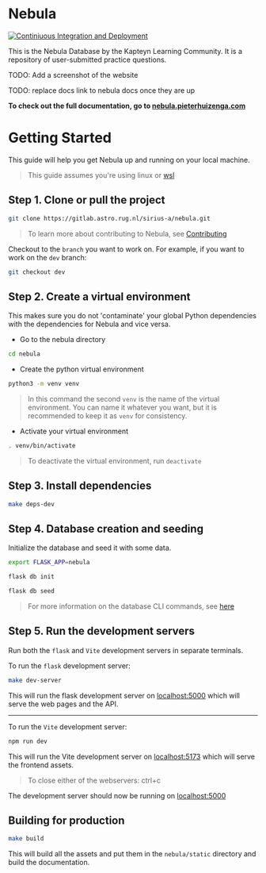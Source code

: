 # Nebula

[![Continiuous Integration and Deployment](https://github.com/Sirius-A-Astronomy/Nebula/actions/workflows/ci-cd.yml/badge.svg)](https://github.com/Sirius-A-Astronomy/Nebula/actions/workflows/ci-cd.yml)

This is the Nebula Database by the Kapteyn Learning Community.
It is a repository of user-submitted practice questions.

TODO: Add a screenshot of the website

TODO: replace docs link to nebula docs once they are up

**To check out the full documentation, go to [nebula.pieterhuizenga.com](https://nebula.pieterhuizenga.com)**

# Getting Started

This guide will help you get Nebula up and running on your local machine.


> This guide assumes you're using linux or [wsl](https://docs.microsoft.com/en-us/windows/wsl/install)

## Step 1. Clone or pull the project

```bash
git clone https://gitlab.astro.rug.nl/sirius-a/nebula.git
```



> To learn more about contributing to Nebula, see [Contributing](docs/developer/contributing.md)

Checkout to the `branch` you want to work on. For example, if you want to work on the `dev` branch:

```bash
git checkout dev
```

## Step 2. Create a virtual environment

This makes sure you do not 'contaminate' your global Python dependencies with the dependencies for Nebula and vice versa.

-   Go to the nebula directory

```bash
cd nebula
```

-   Create the python virtual environment

```bash
python3 -m venv venv
```


> In this command the second `venv` is the name of the virtual environment. You can name it whatever you want, but it is recommended to keep it as `venv` for consistency.

- Activate your virtual environment

```bash
. venv/bin/activate
```


> To deactivate the virtual environment, run `deactivate`


## Step 3. Install dependencies

```bash
make deps-dev
```

## Step 4. Database creation and seeding

Initialize the database and seed it with some data.

```bash
export FLASK_APP=nebula

flask db init

flask db seed
```

> For more information on the database CLI commands, see [here](docs/developer/cli/database-cli.md)

## Step 5. Run the development servers

Run both the `flask` and `Vite` development servers in separate terminals.

To run the `flask` development server:
```bash
make dev-server
```

This will run the flask development server on [localhost:5000](localhost:5000) which will serve the web pages and the API.

---

To run the `Vite` development server:
```bash
npm run dev
```

This will run the Vite development server on [localhost:5173](localhost:5173) which will serve the frontend assets.

> To close either of the webservers: ctrl+c

The development server should now be running on [localhost:5000](localhost:5000)

## Building for production

```bash
make build
```

This will build all the assets and put them in the `nebula/static` directory and build the documentation.


